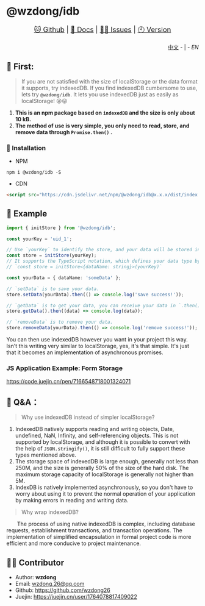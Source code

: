 # @wzdong/idb

<p align="center" style="font-size: large">
    <a href="https://github.com/wzdong26/-wzdong/tree/main/idb">🐱 Github</a>
     | 
    <a href="https://github.com/wzdong26/-wzdong/tree/main/idb/md/doc.md">📖 Docs</a>
     | 
    <a href="https://github.com/wzdong26/-wzdong/issues">👨‍🔧 Issues</a>
     |
    <a href="https://github.com/wzdong26/-wzdong/md/version.md">🕙 Version</a>
</p>
<p align="right">
    <a href="https://github.com/wzdong26/-wzdong/tree/main/idb/README_zh.md">中文</a>
    - | -
    <i>EN</i> 
</p>

## 📙 First:

> If you are not satisfied with the size of localStorage or the data format it supports, try indexedDB. If you find indexedDB cumbersome to use, lets try **`@wzdong/idb`**. It lets you use indexedDB just as easily as localStorage! 😜😜

1. **This is an npm package based on `indexedDB` and the size is only about 10 kB.**
2. **The method of use is very simple, you only need to read, store, and remove data through `Promise.then()` .**

### 🔨 Installation

-   NPM

```
npm i @wzdong/idb -S
```

-   CDN

```html
<script src="https://cdn.jsdelivr.net/npm/@wzdong/idb@x.x.x/dist/index.min.js"></script>
```

## 🌰 Example

```typescript
import { initStore } from '@wzdong/idb';

const yourKey = 'uid_1';

// Use `yourKey` to identify the store, and your data will be stored in a store with `yourKey`.
const store = initStore(yourKey);
// It supports the TypeScript notation, which defines your data type by generics, like the following:
// `const store = initStore<{dataName: string}>(yourKey)`

const yourData = { dataName: 'someData' };

// `setData` is to save your data.
store.setData(yourData).then(() => console.log('save success!'));

// `getData` is to get your data, you can receive your data in `.then()`.
store.getData().then((data) => console.log(data));

// `removeData` is to remove your data.
store.removeData(yourData).then(() => console.log('remove success!'));
```

You can then use indexedDB however you want in your project this way. Isn't this writing very similar to localStorage, yes, it's that simple. It's just that it becomes an implementation of asynchronous promises.

### JS Application Example: Form Storage

https://code.juejin.cn/pen/7166548718001324071

## 🧐 Q&A：

> Why use indexedDB instead of simpler localStorage?

1. IndexedDB natively supports reading and writing objects, Date, undefined, NaN, Infinity, and self-referencing objects. This is not supported by localStorage, and although it is possible to convert with the help of `JSON.stringify()`, it is still difficult to fully support these types mentioned above.
2. The storage space of indexedDB is large enough, generally not less than 250M, and the size is generally 50% of the size of the hard disk. The maximum storage capacity of localStorage is generally not higher than 5M.
3. IndexDB is natively implemented asynchronously, so you don't have to worry about using it to prevent the normal operation of your application by making errors in reading and writing data.

> Why wrap indexedDB?

&emsp;&emsp;The process of using native indexedDB is complex, including database requests, establishment transactions, and transaction operations. The implementation of simplified encapsulation in formal project code is more efficient and more conducive to project maintenance.

## 🙆‍♂️ Contributor

-   Author: **wzdong**
-   Email: wzdong.26@qq.com
-   Github: https://github.com/wzdong26
-   Juejin: https://juejin.cn/user/1764078817409022
